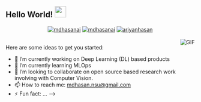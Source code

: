 ## Hello World! <img src="https://raw.githubusercontent.com/iampavangandhi/iampavangandhi/master/gifs/Hi.gif" width="30px"></h2>

<p align="center">
<a href="https://www.linkedin.com/in/mdhasanai/" target="blank"><img align="center" src="https://img.shields.io/badge/-LinkedIn-039BE5?style=for-the-badge&logo=Linkedin&logoColor=white&link=https://www.linkedin.com/in/mdhasanai/" alt="mdhasanai"/></a>
<a href="https://twitter.com/mdhasanai" target="blank"><img align="center" src="https://img.shields.io/badge/-Twitter-A7C0FF?style=for-the-badge&logo=Twitter&logoColor=white&link=https://twitter.com/mdhasanai" alt="mdhasanai"/></a>
<a href="https://medium.com/@ariyanhasan" target="blank"><img align="center" src="https://img.shields.io/badge/-medium-7CB342?style=for-the-badge&labelColor=7CB342&logo=Medium&link=https://medium.com/@ariyanhasan" alt="ariyanhasan"/></a>

<br />
<br/>
<img align="right" alt="GIF" src="https://media.giphy.com/media/13HgwGsXF0aiGY/giphy.gif" />
</p>

Here are some ideas to get you started:

- 🔭 I’m currently working on Deep Learning (DL) based products
- 🌱 I’m currently learning MLOps
- 👯 I’m looking to collaborate on open source based research work involving with Computer Vision.
- 📫 How to reach me: mdhasan.nsu@gmail.com
- ⚡ Fun fact: ...
-->
